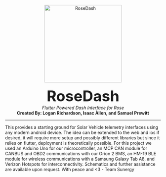<p align="center">
  <img src="https://student2.cs.appstate.edu/allenim/RoseDash/ROSE_logo.png" alt="RoseDash" height="250" />
</p>
<p align="center">
  <font size="8"><strong>RoseDash</strong></font><br/>
  <i>Flutter Powered Dash Interface for Rose</i><br/>
  <strong>Created By: Logan Richardson, Isaac Allen, and Samuel Prewitt</strong></br>
</p>

---
This provides a starting ground for Solar Vehicle telemetry interfaces using any modern android device. The idea can be extended to the web and ios if desired, it will require more setup and possibly different libraries but since it relies on flutter, deployment is theoretically possible. For this project we used an Arduino Uno for our microcontroller, an MCP CAN module for CANBUS and OBD2 communications with our Orion 2 BMS, an HM-19 BLE module for wireless communications with a Samsung Galaxy Tab A8, and Verizon Hotspots for interconnectivity. Schematics and further assistance are available upon request. With peace and <3 - Team Sunergy 
